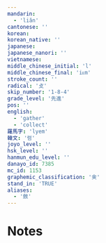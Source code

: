```yaml
---
mandarin:
  - 'liǎn'
cantonese: ''
korean:
korean_native: ''
japanese:
japanese_nanori: ''
vietnamese:
middle_chinese_initial: 'l'
middle_chinese_final: 'iᴇm'
stroke_count: ''
radical: '攴'
skip_number: '1-8-4'
grade_level: '先進'
pos: ''
english:
  - 'gather'
  - 'collect'
羅馬字: 'lyem'
韓文: '렴'
joyo_level: ''
hsk_level: ''
hanmun_edu_level: ''
danayo_id: 7385
mc_id: 1153
graphemic_classification: '㑒'
stand_in: 'TRUE'
aliases:
  - '斂'
---
```


# Notes
